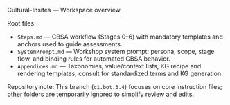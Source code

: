 Cultural-Insites — Workspace overview

Root files:

- `Steps.md` — CBSA workflow (Stages 0–6) with mandatory templates and anchors used to guide assessments.
- `SystemPrompt.md` — Workshop system prompt: persona, scope, stage flow, and binding rules for automated CBSA behavior.
- `Appendices.md` — Taxonomies, value/context lists, KG recipe and rendering templates; consult for standardized terms and KG generation.

Repository note:
This branch (`ci.bot.3.4`) focuses on core instruction files; other folders are temporarily ignored to simplify review and edits.
